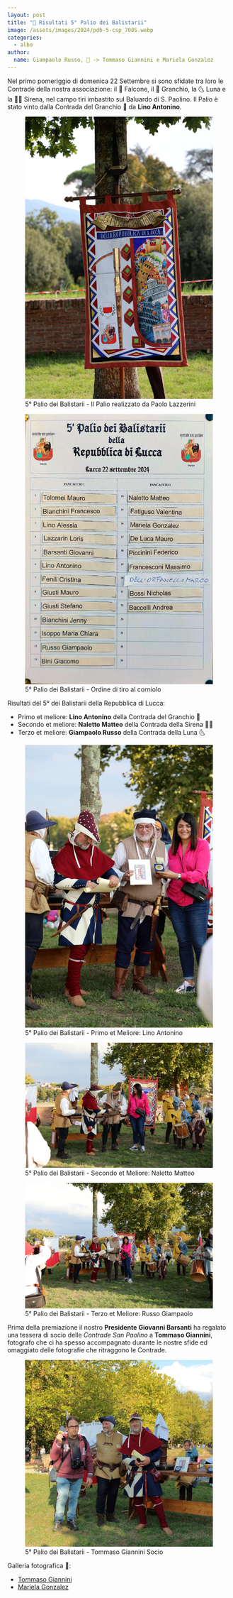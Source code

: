 ```yaml
---
layout: post
title: "🎯 Risultati 5° Palio dei Balistarii"
image: /assets/images/2024/pdb-5-csp_700S.webp
categories:
  - albo
author:
  name: Giampaolo Russo, 📸 -> Tommaso Giannini e Mariela Gonzalez
---
```


Nel primo pomeriggio di domenica 22 Settembre si sono sfidate tra loro le Contrade della nostra associazione: il 🦅 Falcone, il 🦀 Granchio, la 🌜 Luna e la 🧜‍♀️ Sirena, nel campo tiri imbastito sul Baluardo di S. Paolino. Il Palio è stato vinto dalla Contrada del Granchio 🦀 da **Lino Antonino**.

<!-- more -->

<figure class="align-center">
    <img src="/assets/images/2024/pdb-5-palio-lazzerini_700S.webp" alt="5° Palio dei Balistarii - Palio realizzato da Paolo Lazzerini">
  <figcaption>5° Palio dei Balistarii - Il Palio realizzato da Paolo Lazzerini</figcaption>
</figure>

<figure class="align-center">
    <img src="/assets/images/2024/pdb-5-ordine-di-tiro_700S.webp" alt="5° Palio dei Balistarii - Ordine di tiro al corniolo">
  <figcaption>5° Palio dei Balistarii - Ordine di tiro al corniolo</figcaption>
</figure>

Risultati del 5° dei Balistarii della Repubblica di Lucca:

* Primo et meliore: **Lino Antonino** della Contrada del Granchio 🦀
* Secondo et meliore: **Naletto Matteo** della Contrada della Sirena 🧜🏻
* Terzo et meliore: **Giampaolo Russo** della Contrada della Luna 🌜

<figure class="align-center">
    <img src="/assets/images/2024/pdb-5-lino-primo-et-meliore_700S.webp" alt="5° Palio dei Balistarii - Primo et Meliore: Lino Antonino">
  <figcaption>5° Palio dei Balistarii - Primo et Meliore: Lino Antonino</figcaption>
</figure>

<figure class="align-center">
    <img src="/assets/images/2024/pdb-5-naletto-secondo-et-meliore_700S.webp" alt="5° Palio dei Balistarii - Secondo et Meliore: Naletto Matteo">
  <figcaption>5° Palio dei Balistarii - Secondo et Meliore: Naletto Matteo</figcaption>
</figure>

<figure class="align-center">
    <img src="/assets/images/2024/pdb-5-russo-terzo-et-meliore_700S.webp" alt="5° Palio dei Balistarii - Terzo et Meliore: Russo Giampaolo">
  <figcaption>5° Palio dei Balistarii - Terzo et Meliore: Russo Giampaolo</figcaption>
</figure>

Prima della premiazione il nostro **Presidente Giovanni Barsanti** ha regalato una tessera di socio delle *Contrade San Paolino* a **Tommaso Giannini**, fotografo che ci ha spesso accompagnato durante le nostre sfide ed omaggiato delle fotografie che ritraggono le Contrade.

<figure class="align-center">
    <img src="/assets/images/2024/pdb-5-giannini-socio_700S.webp" alt="5° Palio dei Balistarii - Tommaso Giannini Socio">
  <figcaption>5° Palio dei Balistarii - Tommaso Giannini Socio</figcaption>
</figure>

Galleria fotografica 📸:

* [Tommaso Giannini](https://drive.google.com/drive/folders/1E6mVPP6cXt_2SdtUYGaZY7uetAKg9wtd?usp=sharing)
* [Mariela Gonzalez](https://drive.google.com/drive/folders/1qWOiNOvT2dIt6h-nT8hg8VjX5b-eoAk_?usp=sharing)
